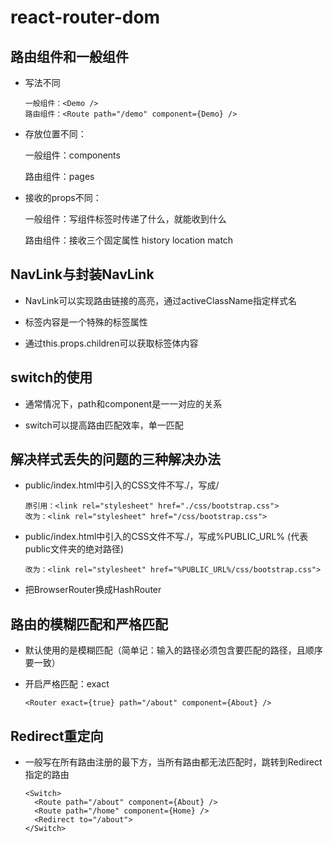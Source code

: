 # react-router-dom

## 路由组件和一般组件

- 写法不同

      一般组件：<Demo />
      路由组件：<Route path="/demo" component={Demo} />

- 存放位置不同：

  一般组件：components

  路由组件：pages

- 接收的props不同：

  一般组件：写组件标签时传递了什么，就能收到什么

  路由组件：接收三个固定属性 history location match

## NavLink与封装NavLink

- NavLink可以实现路由链接的高亮，通过activeClassName指定样式名

- 标签内容是一个特殊的标签属性

- 通过this.props.children可以获取标签体内容

## switch的使用

- 通常情况下，path和component是一一对应的关系

- switch可以提高路由匹配效率，单一匹配

## 解决样式丢失的问题的三种解决办法

- public/index.html中引入的CSS文件不写./，写成/

      原引用：<link rel="stylesheet" href="./css/bootstrap.css">
      改为：<link rel="stylesheet" href="/css/bootstrap.css">

- public/index.html中引入的CSS文件不写./，写成%PUBLIC_URL% (代表public文件夹的绝对路径)

      改为：<link rel="stylesheet" href="%PUBLIC_URL%/css/bootstrap.css">

- 把BrowserRouter换成HashRouter

## 路由的模糊匹配和严格匹配

- 默认使用的是模糊匹配（简单记：输入的路径必须包含要匹配的路径，且顺序要一致）

- 开启严格匹配：exact

      <Router exact={true} path="/about" component={About} />

## Redirect重定向

- 一般写在所有路由注册的最下方，当所有路由都无法匹配时，跳转到Redirect指定的路由

      <Switch>
        <Route path="/about" component={About} />
        <Route path="/home" component={Home} />
        <Redirect to="/about">
      </Switch>
